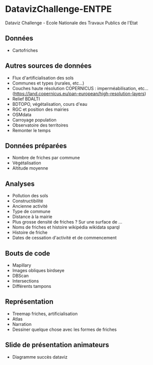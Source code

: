 # DatavizChallenge-ENTPE
Dataviz Challenge - Ecole Nationale des Travaux Publics de l'Etat

## Données
- Cartofriches

## Autres sources de données
- Flux d'artificialisation des sols
- Communes et types (rurales, etc...)
- Couches haute résolution COPERNICUS : imperméabilisation, etc... (https://land.copernicus.eu/pan-european/high-resolution-layers)
- Relief BDALTI
- BDTOPO, végétalisation, cours d'eau
- RGC et position des mairies
- OSMdata
- Carroyage population
- Observatoire des territoires
- Remonter le temps

## Données préparées
- Nombre de friches par commune
- Végétalisation
- Altitude moyenne

## Analyses
- Pollution des sols
- Constructibilité
- Ancienne activité
- Type de commune
- Distance à la mairie
- Plus grosse densité de friches ? Sur une surface de ...
- Noms de friches et histoire wikipédia wikidata sparql
- Histoire de friche
- Dates de cessation d'activité et de commencement

## Bouts de code
- Mapillary
- Images obliques birdseye
- DBScan
- Intersections
- Différents tampons

## Représentation
- Treemap friches, artificialisation
- Atlas
- Narration
- Dessiner quelque chose avec les formes de friches

## Slide de présentation animateurs
- Diagramme succès dataviz
